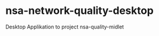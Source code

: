 nsa-network-quality-desktop
===========================

Desktop Applikation to project nsa-quality-midlet